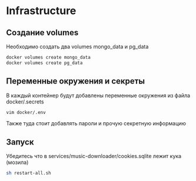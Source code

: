 # Infrastructure

## Создание volumes

Необходимо создать два volumes mongo_data и pg_data
```bash
docker volumes create mongo_data
docker volumes create pg_data
```

## Переменные окружения и секреты

В каждый контейнер будут добавлены переменные окружения из файла docker/.secrets
```bash
vim docker/.env
```
Также туда стоит добавлять пароли и прочую секретную информацию

## Запуск
Убедитесь что в services/music-downloader/cookies.sqlite лежит кука (мозила)
```bash
sh restart-all.sh
```
